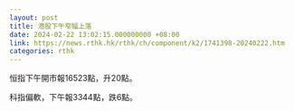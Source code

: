 ```yaml
---
layout: post
title: 港股下午窄幅上落
date: 2024-02-22 13:02:15.000000000 +08:00
link: https://news.rthk.hk/rthk/ch/component/k2/1741398-20240222.htm
categories: rthk
---
```


恒指下午開市報16523點，升20點。

科指偏軟，下午報3344點，跌6點。
